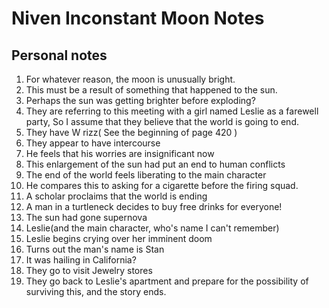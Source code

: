 # Niven Inconstant Moon Notes

## Personal notes
1. For whatever reason, the moon is unusually bright.
2. This must be a result of something that happened to the sun.
3. Perhaps the sun was getting brighter before exploding?
4. They are referring to this meeting with a girl named Leslie as a farewell party, So I assume that they believe that the world is going to end.
5. They have W rizz( See the beginning of page 420 )
6. They appear to have intercourse
7. He feels that his worries are insignificant now
8. This enlargement of the sun had put an end to human conflicts
9. The end of the world feels liberating to the main character
10. He compares this to asking for a cigarette before the firing squad.
11. A scholar proclaims that the world is ending
12. A man in a turtleneck decides to buy free drinks for everyone!
13. The sun had gone supernova
14. Leslie(and the main character, who's name I can't remember)
15. Leslie begins crying over her imminent doom
16. Turns out the man's name is Stan
17. It was hailing in California?
18. They go to visit Jewelry stores
19. They go back to Leslie's apartment and prepare for the possibility of surviving this, and the story ends.

 
